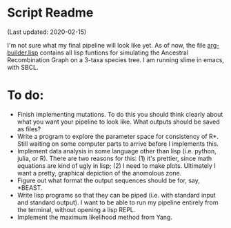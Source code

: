 # Script Readme
(Last updated: 2020-02-15)

I'm not sure what my final pipeline will look like yet. As of now, the file [arg-builder.lisp](arg-builder.lisp) contains all lisp funtions for simulating the Ancestral Recombination Graph on a 3-taxa species tree. I am running slime in emacs, with SBCL.

# To do: 
* Finish implementing mutations. To do this you should think clearly about what you want your pipeline to look like. What outputs should be saved as files?
* Write a program to explore the parameter space for consistency of R*. Still waiting on some computer parts to arrive before I implements this.
* Implement data analysis in some language other than lisp (i.e. python, julia, or R). There are two reasons for this: (1) it's prettier, since math equations are kind of ugly in lisp; (2) I need to make plots. Ultimately I want a pretty, graphical depiction of the anomolous zone.
* Figure out what format the output sequences should be for, say, *BEAST.
* Write lisp programs so that they can be piped (i.e. with standard input and standard output). I want to be able to run my pipeline entirely from the terminal, without opening a lisp REPL.
* Implement the maximum likelihood method from Yang.
